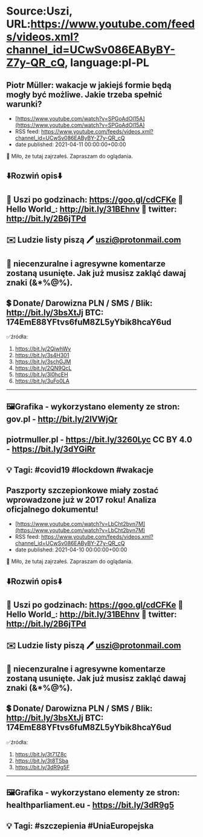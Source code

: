 # Source:Uszi, URL:https://www.youtube.com/feeds/videos.xml?channel_id=UCwSv086EAByBY-Z7y-QR_cQ, language:pl-PL

## Piotr Müller: wakacje w jakiejś formie będą mogły być możliwe. Jakie trzeba spełnić warunki?
 - [https://www.youtube.com/watch?v=SPGoAdOl15A](https://www.youtube.com/watch?v=SPGoAdOl15A)
 - RSS feed: https://www.youtube.com/feeds/videos.xml?channel_id=UCwSv086EAByBY-Z7y-QR_cQ
 - date published: 2021-04-11 00:00:00+00:00

🤪 Miło, że tutaj zajrzałeś.  Zapraszam do oglądania.

⬇️Rozwiń opis⬇️
------------------------------------------------------------
👀 Uszi po godzinach: https://goo.gl/cdCFKe
👀 Hello World_: http://bit.ly/31BEhnv
👀 twitter: http://bit.ly/2B6jTPd
------------------------------------------------------------
✉️ Ludzie listy piszą 
🖊️ uszi@protonmail.com
------------------------------------------------------------
👺 niecenzuralne i agresywne komentarze zostaną usunięte.  Jak już musisz zakląć dawaj znaki (&*%@%).
------------------------------------------------------------
💲 Donate/ Darowizna
PLN / SMS / Blik: http://bit.ly/3bsXtJj
BTC: 174EmE88YFtvs6fuM8ZL5yYbik8hcaY6ud
-------------------------------------------------------------
✅źródła:
1. https://bit.ly/2QjwhWv
2. https://bit.ly/3s4H301
3. https://bit.ly/3schGJM
4. https://bit.ly/2QN9QcL
5. https://bit.ly/3l0hcEH
6. https://bit.ly/3uFo0LA
---------------------------------------------------------------
🖼Grafika - wykorzystano elementy ze stron: 
gov.pl - http://bit.ly/2lVWjQr
---
piotrmuller.pl - https://bit.ly/3260Lyc 
CC BY 4.0 - https://bit.ly/3dYGiRr
---------------------------------------------------------------
💡 Tagi: #covid19 #lockdown #wakacje
--------------------------------------------------------------

## Paszporty szczepionkowe miały zostać wprowadzone już w 2017 roku! Analiza oficjalnego dokumentu!
 - [https://www.youtube.com/watch?v=LbCht2bvn7M](https://www.youtube.com/watch?v=LbCht2bvn7M)
 - RSS feed: https://www.youtube.com/feeds/videos.xml?channel_id=UCwSv086EAByBY-Z7y-QR_cQ
 - date published: 2021-04-10 00:00:00+00:00

🤪 Miło, że tutaj zajrzałeś.  Zapraszam do oglądania.

⬇️Rozwiń opis⬇️
------------------------------------------------------------
👀 Uszi po godzinach: https://goo.gl/cdCFKe
👀 Hello World_: http://bit.ly/31BEhnv
👀 twitter: http://bit.ly/2B6jTPd
------------------------------------------------------------
✉️ Ludzie listy piszą 
🖊️ uszi@protonmail.com
------------------------------------------------------------
👺 niecenzuralne i agresywne komentarze zostaną usunięte.  Jak już musisz zakląć dawaj znaki (&*%@%).
------------------------------------------------------------
💲 Donate/ Darowizna
PLN / SMS / Blik: http://bit.ly/3bsXtJj
BTC: 174EmE88YFtvs6fuM8ZL5yYbik8hcaY6ud
-------------------------------------------------------------
✅źródła:
1. https://bit.ly/3t71Z8c
2. https://bit.ly/3t8TSba
3. https://bit.ly/3dR9g5F
---------------------------------------------------------------
🖼Grafika - wykorzystano elementy ze stron: 
healthparliament.eu - https://bit.ly/3dR9g5
---------------------------------------------------------------
💡 Tagi: #szczepienia #UniaEuropejska
--------------------------------------------------------------

